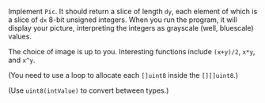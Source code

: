 Implement ``Pic``. It should return a slice of length ``dy``, each element of which is a slice of ``dx`` 8-bit unsigned integers. When you run the program, it will display your picture, interpreting the integers as grayscale (well, bluescale) values.

The choice of image is up to you. Interesting functions include ``(x+y)/2``, ``x*y``, and ``x^y``.

(You need to use a loop to allocate each ``[]uint8`` inside the ``[][]uint8``.)

(Use ``uint8(intValue)`` to convert between types.)
